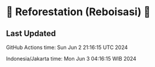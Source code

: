 
# 🌳 Reforestation (Reboisasi) 🌲

## Last Updated

GitHub Actions time: Sun Jun  2 21:16:15 UTC 2024

Indonesia/Jakarta time: Mon Jun  3 04:16:15 WIB 2024
